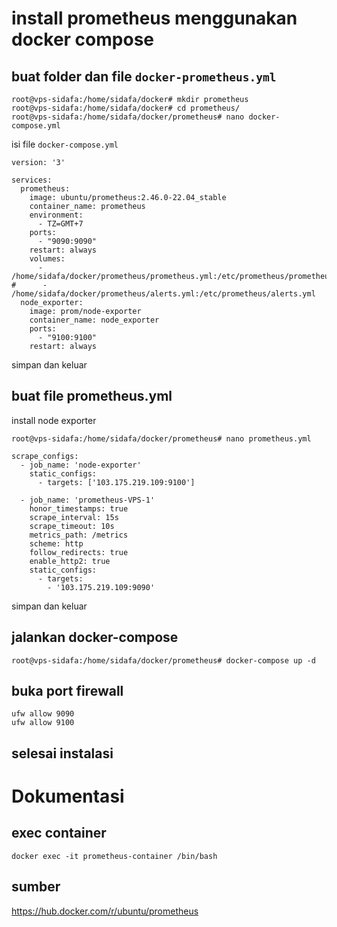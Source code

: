 # install prometheus menggunakan docker compose
## buat folder dan file `docker-prometheus.yml`
```
root@vps-sidafa:/home/sidafa/docker# mkdir prometheus
root@vps-sidafa:/home/sidafa/docker# cd prometheus/
root@vps-sidafa:/home/sidafa/docker/prometheus# nano docker-compose.yml
```

isi file `docker-compose.yml`

```
version: '3'

services:
  prometheus:
    image: ubuntu/prometheus:2.46.0-22.04_stable
    container_name: prometheus
    environment:
      - TZ=GMT+7
    ports:
      - "9090:9090"
    restart: always
    volumes:
      - /home/sidafa/docker/prometheus/prometheus.yml:/etc/prometheus/prometheus.yml
#      - /home/sidafa/docker/prometheus/alerts.yml:/etc/prometheus/alerts.yml
  node_exporter:
    image: prom/node-exporter
    container_name: node_exporter
    ports:
      - "9100:9100"
    restart: always

```
simpan dan keluar

## buat file prometheus.yml
install node exporter
```
root@vps-sidafa:/home/sidafa/docker/prometheus# nano prometheus.yml
```
```
scrape_configs:
  - job_name: 'node-exporter'
    static_configs:
      - targets: ['103.175.219.109:9100']

  - job_name: 'prometheus-VPS-1'
    honor_timestamps: true
    scrape_interval: 15s
    scrape_timeout: 10s
    metrics_path: /metrics
    scheme: http
    follow_redirects: true
    enable_http2: true
    static_configs:
      - targets:
        - '103.175.219.109:9090'
```
simpan dan keluar

## jalankan docker-compose
```
root@vps-sidafa:/home/sidafa/docker/prometheus# docker-compose up -d
```
## buka port firewall
```
ufw allow 9090
ufw allow 9100
```

## selesai instalasi

# Dokumentasi

## exec container
```
docker exec -it prometheus-container /bin/bash
```



## sumber
https://hub.docker.com/r/ubuntu/prometheus